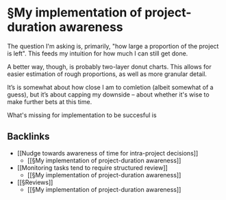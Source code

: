 # §My implementation of project-duration awareness
The question I'm asking is, primarily, "how large a proportion of the project is left". This feeds my intuition for how much I can still get done.

A better way, though, is probably two-layer donut charts. This allows for easier estimation of rough proportions, as well as more granular detail.

It’s is somewhat about how close I am to comletion (albeit somewhat of a guess), but it’s about capping my downside – about whether it's wise to make further bets at this time.

What's missing for implementation to be succesful is 

## Backlinks
* [[Nudge towards awareness of time for intra-project decisions]]
	* [[§My implementation of project-duration awareness]]
* [[Monitoring tasks tend to require structured review]]
	* [[§My implementation of project-duration awareness]]
* [[§Reviews]]
	* [[§My implementation of project-duration awareness]]

<!-- {BearID:1109C25B-F7D5-4EA0-8F05-40174BDC0ED1-21271-000040AF14D24ADD} -->
